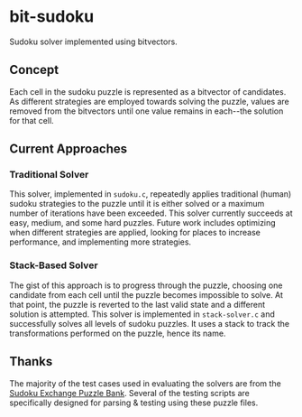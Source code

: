 # bit-sudoku
Sudoku solver implemented using bitvectors.

## Concept

Each cell in the sudoku puzzle is represented as a bitvector of candidates. As different strategies are employed towards solving the puzzle, values are removed from the bitvectors until one value remains in each--the solution for that cell.

## Current Approaches

### Traditional Solver
This solver, implemented in `sudoku.c`, 
repeatedly applies traditional (human) sudoku strategies to the puzzle 
until it is either solved or a maximum number of iterations have been exceeded. 
This solver currently succeeds at easy, medium, and some hard puzzles. 
Future work includes optimizing when different strategies are applied, 
looking for places to increase performance, 
and implementing more strategies.

### Stack-Based Solver
The gist of this approach is to progress through the puzzle, 
choosing one candidate from each cell until the puzzle becomes impossible to solve. 
At that point, the puzzle is reverted to the last valid state and a different solution is attempted. 
This solver is implemented in `stack-solver.c`
and successfully solves all levels of sudoku puzzles.
It uses a stack to track the transformations performed on the puzzle,
hence its name.

## Thanks
The majority of the test cases used in evaluating the solvers are from the [Sudoku Exchange Puzzle Bank](https://github.com/grantm/sudoku-exchange-puzzle-bank).
Several of the testing scripts are specifically designed for parsing & testing using these puzzle files.

